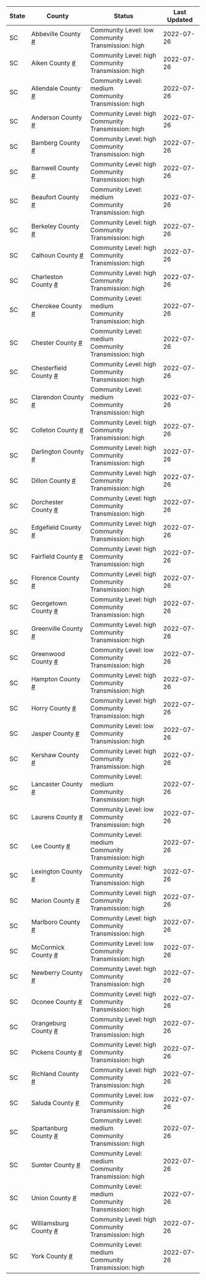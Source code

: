 State | County | Status | Last Updated
--- | --- | --- | --- 
SC | Abbeville County <a href="#abbeville_county">#</a> | <a name="abbeville_county"></a>Community Level: low<br/>Community Transmission: high | 2022-07-26
SC | Aiken County <a href="#aiken_county">#</a> | <a name="aiken_county"></a>Community Level: high<br/>Community Transmission: high | 2022-07-26
SC | Allendale County <a href="#allendale_county">#</a> | <a name="allendale_county"></a>Community Level: medium<br/>Community Transmission: high | 2022-07-26
SC | Anderson County <a href="#anderson_county">#</a> | <a name="anderson_county"></a>Community Level: high<br/>Community Transmission: high | 2022-07-26
SC | Bamberg County <a href="#bamberg_county">#</a> | <a name="bamberg_county"></a>Community Level: high<br/>Community Transmission: high | 2022-07-26
SC | Barnwell County <a href="#barnwell_county">#</a> | <a name="barnwell_county"></a>Community Level: high<br/>Community Transmission: high | 2022-07-26
SC | Beaufort County <a href="#beaufort_county">#</a> | <a name="beaufort_county"></a>Community Level: medium<br/>Community Transmission: high | 2022-07-26
SC | Berkeley County <a href="#berkeley_county">#</a> | <a name="berkeley_county"></a>Community Level: high<br/>Community Transmission: high | 2022-07-26
SC | Calhoun County <a href="#calhoun_county">#</a> | <a name="calhoun_county"></a>Community Level: high<br/>Community Transmission: high | 2022-07-26
SC | Charleston County <a href="#charleston_county">#</a> | <a name="charleston_county"></a>Community Level: high<br/>Community Transmission: high | 2022-07-26
SC | Cherokee County <a href="#cherokee_county">#</a> | <a name="cherokee_county"></a>Community Level: medium<br/>Community Transmission: high | 2022-07-26
SC | Chester County <a href="#chester_county">#</a> | <a name="chester_county"></a>Community Level: medium<br/>Community Transmission: high | 2022-07-26
SC | Chesterfield County <a href="#chesterfield_county">#</a> | <a name="chesterfield_county"></a>Community Level: high<br/>Community Transmission: high | 2022-07-26
SC | Clarendon County <a href="#clarendon_county">#</a> | <a name="clarendon_county"></a>Community Level: medium<br/>Community Transmission: high | 2022-07-26
SC | Colleton County <a href="#colleton_county">#</a> | <a name="colleton_county"></a>Community Level: high<br/>Community Transmission: high | 2022-07-26
SC | Darlington County <a href="#darlington_county">#</a> | <a name="darlington_county"></a>Community Level: high<br/>Community Transmission: high | 2022-07-26
SC | Dillon County <a href="#dillon_county">#</a> | <a name="dillon_county"></a>Community Level: high<br/>Community Transmission: high | 2022-07-26
SC | Dorchester County <a href="#dorchester_county">#</a> | <a name="dorchester_county"></a>Community Level: high<br/>Community Transmission: high | 2022-07-26
SC | Edgefield County <a href="#edgefield_county">#</a> | <a name="edgefield_county"></a>Community Level: high<br/>Community Transmission: high | 2022-07-26
SC | Fairfield County <a href="#fairfield_county">#</a> | <a name="fairfield_county"></a>Community Level: high<br/>Community Transmission: high | 2022-07-26
SC | Florence County <a href="#florence_county">#</a> | <a name="florence_county"></a>Community Level: high<br/>Community Transmission: high | 2022-07-26
SC | Georgetown County <a href="#georgetown_county">#</a> | <a name="georgetown_county"></a>Community Level: high<br/>Community Transmission: high | 2022-07-26
SC | Greenville County <a href="#greenville_county">#</a> | <a name="greenville_county"></a>Community Level: high<br/>Community Transmission: high | 2022-07-26
SC | Greenwood County <a href="#greenwood_county">#</a> | <a name="greenwood_county"></a>Community Level: low<br/>Community Transmission: high | 2022-07-26
SC | Hampton County <a href="#hampton_county">#</a> | <a name="hampton_county"></a>Community Level: high<br/>Community Transmission: high | 2022-07-26
SC | Horry County <a href="#horry_county">#</a> | <a name="horry_county"></a>Community Level: high<br/>Community Transmission: high | 2022-07-26
SC | Jasper County <a href="#jasper_county">#</a> | <a name="jasper_county"></a>Community Level: low<br/>Community Transmission: high | 2022-07-26
SC | Kershaw County <a href="#kershaw_county">#</a> | <a name="kershaw_county"></a>Community Level: high<br/>Community Transmission: high | 2022-07-26
SC | Lancaster County <a href="#lancaster_county">#</a> | <a name="lancaster_county"></a>Community Level: medium<br/>Community Transmission: high | 2022-07-26
SC | Laurens County <a href="#laurens_county">#</a> | <a name="laurens_county"></a>Community Level: low<br/>Community Transmission: high | 2022-07-26
SC | Lee County <a href="#lee_county">#</a> | <a name="lee_county"></a>Community Level: medium<br/>Community Transmission: high | 2022-07-26
SC | Lexington County <a href="#lexington_county">#</a> | <a name="lexington_county"></a>Community Level: high<br/>Community Transmission: high | 2022-07-26
SC | Marion County <a href="#marion_county">#</a> | <a name="marion_county"></a>Community Level: high<br/>Community Transmission: high | 2022-07-26
SC | Marlboro County <a href="#marlboro_county">#</a> | <a name="marlboro_county"></a>Community Level: high<br/>Community Transmission: high | 2022-07-26
SC | McCormick County <a href="#mccormick_county">#</a> | <a name="mccormick_county"></a>Community Level: low<br/>Community Transmission: high | 2022-07-26
SC | Newberry County <a href="#newberry_county">#</a> | <a name="newberry_county"></a>Community Level: high<br/>Community Transmission: high | 2022-07-26
SC | Oconee County <a href="#oconee_county">#</a> | <a name="oconee_county"></a>Community Level: high<br/>Community Transmission: high | 2022-07-26
SC | Orangeburg County <a href="#orangeburg_county">#</a> | <a name="orangeburg_county"></a>Community Level: high<br/>Community Transmission: high | 2022-07-26
SC | Pickens County <a href="#pickens_county">#</a> | <a name="pickens_county"></a>Community Level: high<br/>Community Transmission: high | 2022-07-26
SC | Richland County <a href="#richland_county">#</a> | <a name="richland_county"></a>Community Level: high<br/>Community Transmission: high | 2022-07-26
SC | Saluda County <a href="#saluda_county">#</a> | <a name="saluda_county"></a>Community Level: low<br/>Community Transmission: high | 2022-07-26
SC | Spartanburg County <a href="#spartanburg_county">#</a> | <a name="spartanburg_county"></a>Community Level: medium<br/>Community Transmission: high | 2022-07-26
SC | Sumter County <a href="#sumter_county">#</a> | <a name="sumter_county"></a>Community Level: medium<br/>Community Transmission: high | 2022-07-26
SC | Union County <a href="#union_county">#</a> | <a name="union_county"></a>Community Level: medium<br/>Community Transmission: high | 2022-07-26
SC | Williamsburg County <a href="#williamsburg_county">#</a> | <a name="williamsburg_county"></a>Community Level: high<br/>Community Transmission: high | 2022-07-26
SC | York County <a href="#york_county">#</a> | <a name="york_county"></a>Community Level: medium<br/>Community Transmission: high | 2022-07-26
